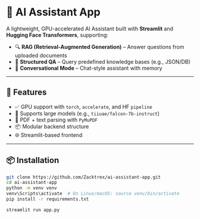 # 🧠 AI Assistant App

A lightweight, GPU-accelerated AI Assistant built with **Streamlit** and **Hugging Face Transformers**, supporting:

- 🔍 **RAG (Retrieval-Augmented Generation)** – Answer questions from uploaded documents
- 🧱 **Structured QA** – Query predefined knowledge bases (e.g., JSON/DB)
- 💬 **Conversational Mode** – Chat-style assistant with memory

---

## 🚀 Features

- ✅ GPU support with `torch`, `accelerate`, and HF `pipeline`
- 🧠 Supports large models (e.g., `tiiuae/falcon-7b-instruct`)
- 📄 PDF + text parsing with `PyMuPDF`
- 📦 Modular backend structure
- 🌐 Streamlit-based frontend

---

## 📦 Installation

```bash
git clone https://github.com/Zacktrex/ai-assistant-app.git
cd ai-assistant-app
python -m venv venv
venv\Scripts\activate  # On Linux/macOS: source venv/bin/activate
pip install -r requirements.txt

streamlit run app.py